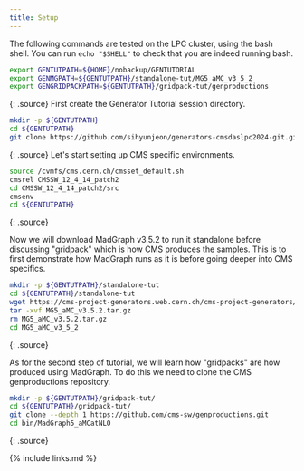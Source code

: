 ```yaml
---
title: Setup
---
```

The following commands are tested on the LPC cluster, using the bash shell.
You can run `echo "$SHELL"` to check that you are indeed running bash.
~~~bash
export GENTUTPATH=${HOME}/nobackup/GENTUTORIAL
export GENMGPATH=${GENTUTPATH}/standalone-tut/MG5_aMC_v3_5_2
export GENGRIDPACKPATH=${GENTUTPATH}/gridpack-tut/genproductions
~~~
{: .source}
First create the Generator Tutorial session directory.
~~~bash
mkdir -p ${GENTUTPATH}
cd ${GENTUTPATH}
git clone https://github.com/sihyunjeon/generators-cmsdaslpc2024-git.git
~~~
{: .source}
Let's start setting up CMS specific environments.
~~~bash
source /cvmfs/cms.cern.ch/cmsset_default.sh
cmsrel CMSSW_12_4_14_patch2
cd CMSSW_12_4_14_patch2/src
cmsenv
cd ${GENTUTPATH}
~~~
{: .source}

Now we will download MadGraph v3.5.2 to run it standalone before discussing "gridpack" which is how CMS produces the samples.
This is to first demonstrate how MadGraph runs as it is before going deeper into CMS specifics.
~~~bash
mkdir -p ${GENTUTPATH}/standalone-tut
cd ${GENTUTPATH}/standalone-tut
wget https://cms-project-generators.web.cern.ch/cms-project-generators/MG5_aMC_v3.5.2.tar.gz
tar -xvf MG5_aMC_v3.5.2.tar.gz
rm MG5_aMC_v3.5.2.tar.gz
cd MG5_aMC_v3_5_2
~~~
{: .source}

As for the second step of tutorial, we will learn how "gridpacks" are how produced using MadGraph.
To do this we need to clone the CMS genproductions repository.
~~~bash
mkdir -p ${GENTUTPATH}/gridpack-tut/
cd ${GENTUTPATH}/gridpack-tut/
git clone --depth 1 https://github.com/cms-sw/genproductions.git
cd bin/MadGraph5_aMCatNLO
~~~
{: .source}

{% include links.md %}
